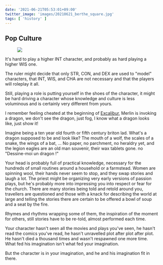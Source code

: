```yaml
---
date: '2021-06-21T05:53:01+09:00'
twitter_image: 'images/20210621_berthe_square.jpg'
tags: [ 'history' ]
---
```


## Pop Culture

<figure class="right">
<a href="https://en.wikipedia.org/wiki/Distaff"><img src="images/20210621_berthe.jpg" loading="lazy" /></a>
<figcaption>
</figcaption>
</figure>

It's hard to play a higher INT character, and probably as hard playing a higher WIS one.

The ruler might decide that only STR, CON, and DEX are used to "model" characters, that INT, WIS, and CHA are not necessary and that the players will roleplay it all.

Still, playing a role is putting yourself in the shoes of the character, it might be hard driving a character whose knowledge and culture is less voluminous and is certainly very different from yours.

I remember feeling cheated at the beginning of [Excalibur](https://www.imdb.com/title/tt0082348/), Merlin is invoking a dragon, we don't see the dragon, just fog, I know what a dragon looks like, just show it!

Imagine being a ten year old fourth or fifth century briton lad. What's a dragon supposed to be and look like? The mouth of a wolf, the scales of a snake, the wings of a bat, ... No paper, no parchment, no heraldry yet, and the legion eagles are an old man souvenir, their wax tablets gone. no "Dessine-moi un dragon !"

Your head is probably full of practical knowledge, necessary for the hundreds of small routines around a household or a farmstead. Women are spinning wool, their hands never seem to stop, and they swap stories and laugh a lot. The priest might be organizing very early versions of passion plays, but he's probably more into impressing you into respect or fear for the church. There are many stories being told and retold around you, travellers are questioned and those with a knack for describing the world at large and telling the stories there are certain to be offered a bowl of soup and a seat by the fire.

Rhymes and rhythms wrapping some of them, the inspiration of the moment for others, still stories have to be re-told, almost performed each time.

Your character hasn't seen all the movies and plays you've seen, he hasn't read the comics you've read, he hasn't unravelled plot after plot after plot. He hasn't died a thousand times and wasn't respawned one more time. What fed his imagination isn't what fed your imagination.

But the character is in your imagination, and he and his imagination fit in there.

